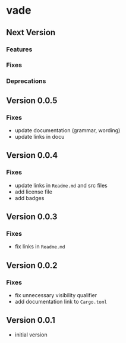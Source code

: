 # vade

## Next Version

### Features

### Fixes

### Deprecations

## Version 0.0.5

### Fixes

- update documentation (grammar, wording)
- update links in docu

## Version 0.0.4

### Fixes

- update links in `Readme.md` and src files
- add license file
- add badges

## Version 0.0.3

### Fixes

- fix links in `Readme.md`

## Version 0.0.2

### Fixes

- fix unnecessary visibility qualifier
- add documentation link to `Cargo.toml`

## Version 0.0.1

- initial version

